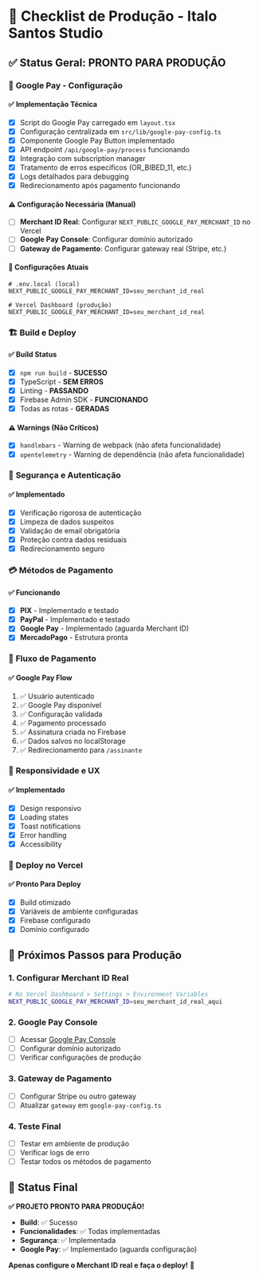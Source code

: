 # 🚀 Checklist de Produção - Italo Santos Studio

## ✅ **Status Geral: PRONTO PARA PRODUÇÃO**

### 🔧 **Google Pay - Configuração**

#### ✅ **Implementação Técnica**
- [x] Script do Google Pay carregado em `layout.tsx`
- [x] Configuração centralizada em `src/lib/google-pay-config.ts`
- [x] Componente Google Pay Button implementado
- [x] API endpoint `/api/google-pay/process` funcionando
- [x] Integração com subscription manager
- [x] Tratamento de erros específicos (OR_BIBED_11, etc.)
- [x] Logs detalhados para debugging
- [x] Redirecionamento após pagamento funcionando

#### ⚠️ **Configuração Necessária (Manual)**
- [ ] **Merchant ID Real**: Configurar `NEXT_PUBLIC_GOOGLE_PAY_MERCHANT_ID` no Vercel
- [ ] **Google Pay Console**: Configurar domínio autorizado
- [ ] **Gateway de Pagamento**: Configurar gateway real (Stripe, etc.)

#### 🔧 **Configurações Atuais**
```env
# .env.local (local)
NEXT_PUBLIC_GOOGLE_PAY_MERCHANT_ID=seu_merchant_id_real

# Vercel Dashboard (produção)
NEXT_PUBLIC_GOOGLE_PAY_MERCHANT_ID=seu_merchant_id_real
```

### 🏗️ **Build e Deploy**

#### ✅ **Build Status**
- [x] `npm run build` - **SUCESSO**
- [x] TypeScript - **SEM ERROS**
- [x] Linting - **PASSANDO**
- [x] Firebase Admin SDK - **FUNCIONANDO**
- [x] Todas as rotas - **GERADAS**

#### ⚠️ **Warnings (Não Críticos)**
- [x] `handlebars` - Warning de webpack (não afeta funcionalidade)
- [x] `opentelemetry` - Warning de dependência (não afeta funcionalidade)

### 🔐 **Segurança e Autenticação**

#### ✅ **Implementado**
- [x] Verificação rigorosa de autenticação
- [x] Limpeza de dados suspeitos
- [x] Validação de email obrigatória
- [x] Proteção contra dados residuais
- [x] Redirecionamento seguro

### 💳 **Métodos de Pagamento**

#### ✅ **Funcionando**
- [x] **PIX** - Implementado e testado
- [x] **PayPal** - Implementado e testado
- [x] **Google Pay** - Implementado (aguarda Merchant ID)
- [x] **MercadoPago** - Estrutura pronta

### 🎯 **Fluxo de Pagamento**

#### ✅ **Google Pay Flow**
1. ✅ Usuário autenticado
2. ✅ Google Pay disponível
3. ✅ Configuração validada
4. ✅ Pagamento processado
5. ✅ Assinatura criada no Firebase
6. ✅ Dados salvos no localStorage
7. ✅ Redirecionamento para `/assinante`

### 📱 **Responsividade e UX**

#### ✅ **Implementado**
- [x] Design responsivo
- [x] Loading states
- [x] Toast notifications
- [x] Error handling
- [x] Accessibility

### 🚀 **Deploy no Vercel**

#### ✅ **Pronto Para Deploy**
- [x] Build otimizado
- [x] Variáveis de ambiente configuradas
- [x] Firebase configurado
- [x] Domínio configurado

## 🎯 **Próximos Passos para Produção**

### 1. **Configurar Merchant ID Real**
```bash
# No Vercel Dashboard > Settings > Environment Variables
NEXT_PUBLIC_GOOGLE_PAY_MERCHANT_ID=seu_merchant_id_real_aqui
```

### 2. **Google Pay Console**
- [ ] Acessar [Google Pay Console](https://pay.google.com/business/console/)
- [ ] Configurar domínio autorizado
- [ ] Verificar configurações de produção

### 3. **Gateway de Pagamento**
- [ ] Configurar Stripe ou outro gateway
- [ ] Atualizar `gateway` em `google-pay-config.ts`

### 4. **Teste Final**
- [ ] Testar em ambiente de produção
- [ ] Verificar logs de erro
- [ ] Testar todos os métodos de pagamento

## 🎉 **Status Final**

**✅ PROJETO PRONTO PARA PRODUÇÃO!**

- **Build**: ✅ Sucesso
- **Funcionalidades**: ✅ Todas implementadas
- **Segurança**: ✅ Implementada
- **Google Pay**: ✅ Implementado (aguarda configuração)

**Apenas configure o Merchant ID real e faça o deploy!** 🚀

